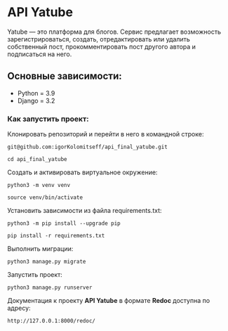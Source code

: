 # API Yatube

Yatube — это платформа для блогов. Сервис предлагает возможность зарегистрироваться, создать, отредактировать или удалить собственный пост, прокомментировать пост другого автора и подписаться на него.

## Основные зависимости:
* Python = 3.9
* Django = 3.2

### Как запустить проект:

Клонировать репозиторий и перейти в него в командной строке:

``` 
git@github.com:igorKolomitseff/api_final_yatube.git
```

```
cd api_final_yatube
```

Cоздать и активировать виртуальное окружение:

``` 
python3 -m venv venv
```

```
source venv/bin/activate
```

Установить зависимости из файла requirements.txt:

```
python3 -m pip install --upgrade pip
```

```
pip install -r requirements.txt
```

Выполнить миграции:

```
python3 manage.py migrate
```

Запустить проект:

``` 
python3 manage.py runserver
```

Документация к проекту **API Yatube** в формате **Redoc** доступна по адресу:
```
http://127.0.0.1:8000/redoc/
```
